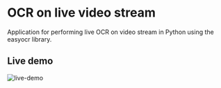 # OCR on live video stream

Application for performing live OCR on video stream in Python using the easyocr library.

## Live demo
![live-demo](https://github.com/MHagenau/simple-live-ocr/assets/9133193/6ce9b039-16d6-4124-961b-9247354c4ac5)
